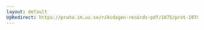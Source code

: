 ```yaml
---
layout: default
UpRedirect: https://pruto.im.uu.se/riksdagen-records-pdf/1875/prot-1875--ak--048/prot-1875--ak--048_012.pdf
---
```

